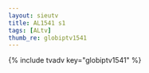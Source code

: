 ```yaml
--- 
layout: sieutv
title: AL1541 s1
tags: [ALtv]
thumb_re: globiptv1541
---
```

{% include tvadv key="globiptv1541" %} 
